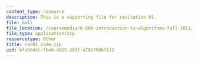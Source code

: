 ```yaml
---
content_type: resource
description: This is a supporting file for recitation 01.
file: null
file_location: /coursemedia/6-006-introduction-to-algorithms-fall-2011/bfa5643cfbe6d615283fa785794bf112_rec01_code.zip
file_type: application/zip
resourcetype: Other
title: rec01_code.zip
uid: bfa5643c-fbe6-d615-283f-a785794bf112
---
```


